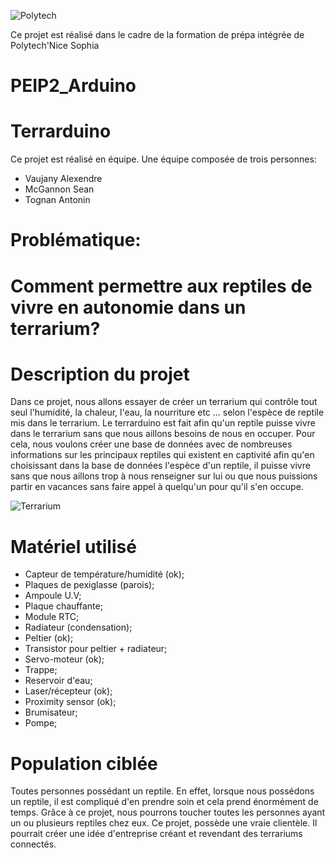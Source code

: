 ![Polytech](http://www.polytechnice.fr/jahia/jsp/jahia/templates/inc/img/polytech_nice-sophia.png)

Ce projet est réalisé dans le cadre de la formation de prépa intégrée de Polytech'Nice Sophia


# PEIP2_Arduino
# Terrarduino

Ce projet est réalisé en équipe.
Une équipe composée de trois personnes:
* Vaujany Alexendre
* McGannon Sean 
* Tognan Antonin

# Problématique: 
# Comment permettre aux reptiles de vivre en autonomie dans un terrarium?


# Description du projet

Dans ce projet, nous allons essayer de créer un terrarium qui contrôle tout seul l'humidité, la chaleur, l'eau, la nourriture etc ...
selon l'espèce de reptile mis dans le terrarium.
Le terrarduino est fait afin qu'un reptile puisse vivre dans le terrarium sans que nous aillons besoins de nous en occuper.
Pour cela, nous voulons créer une base de données avec de nombreuses informations sur les principaux reptiles qui existent en captivité afin qu'en choisissant dans la base de données l'espèce d'un reptile, il puisse vivre sans que nous aillons trop à nous renseigner sur lui ou que nous puissions partir en vacances sans faire appel à quelqu'un pour qu'il s'en occupe.


![Terrarium](http://www.nouvellestechnologies.net/images/b/bio/biopod-diapo-2.jpg)


# Matériel utilisé

- Capteur de température/humidité (ok);
- Plaques de pexiglasse (parois);
- Ampoule U.V;
- Plaque chauffante;
- Module RTC;
- Radiateur (condensation); 
- Peltier (ok);
- Transistor pour peltier + radiateur;
- Servo-moteur (ok);
- Trappe;
- Reservoir d'eau;
- Laser/récepteur (ok);
- Proximity sensor (ok);
- Brumisateur;
- Pompe;

# Population ciblée

Toutes personnes possédant un reptile.
En effet, lorsque nous possédons un reptile, il est compliqué d'en prendre soin et cela prend énormément de temps.
Grâce à ce projet, nous pourrons toucher toutes les personnes ayant un ou plusieurs reptiles chez eux.
Ce projet, possède une vraie clientèle. Il pourrait créer une idée d'entreprise créant et revendant des terrariums connectés.


